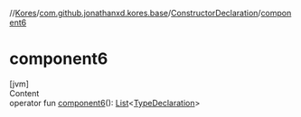 //[Kores](../../index.md)/[com.github.jonathanxd.kores.base](../index.md)/[ConstructorDeclaration](index.md)/[component6](component6.md)



# component6  
[jvm]  
Content  
operator fun [component6](component6.md)(): [List](https://kotlinlang.org/api/latest/jvm/stdlib/kotlin.collections/-list/index.html)<[TypeDeclaration](../-type-declaration/index.md)>  



